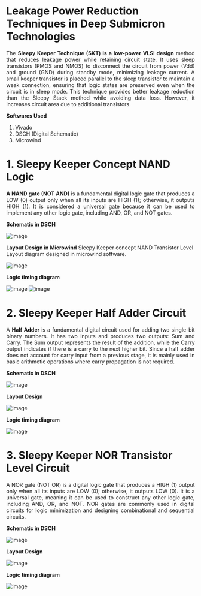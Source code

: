 # Leakage Power Reduction Techniques in Deep Submicron Technologies

<div style="text-align: justify;">
  
The **Sleepy Keeper Technique (SKT) is a low-power VLSI design** method that reduces leakage power while retaining circuit state. It uses sleep transistors (PMOS and NMOS) to disconnect the circuit from power (Vdd) and ground (GND) during standby mode, minimizing leakage current. A small keeper transistor is placed parallel to the sleep transistor to maintain a weak connection, ensuring that logic states are preserved even when the circuit is in sleep mode. This technique provides better leakage reduction than the Sleepy Stack method while avoiding data loss. However, it increases circuit area due to additional transistors.

</div>

**Softwares Used**
1. Vivado
2. DSCH (Digital Schematic)
3. Microwind

# 1. Sleepy Keeper Concept NAND Logic

<div style="text-align: justify;">
  
**A NAND gate (NOT AND)** is a fundamental digital logic gate that produces a LOW (0) output only when all its inputs are HIGH (1); otherwise, it outputs HIGH (1). It is considered a universal gate because it can be used to implement any other logic gate, including AND, OR, and NOT gates.

</div>

**Schematic in DSCH**

![image](https://github.com/user-attachments/assets/ae85c362-9497-4478-b4bd-557f4740dcf9)

**Layout Design in Microwind**
Sleepy Keeper concept NAND Transistor Level Layout diagram designed in microwind software. 

![image](https://github.com/user-attachments/assets/36cfd53f-7d45-49f5-9f0e-f649d148351f)

**Logic timing diagram**

![image](https://github.com/user-attachments/assets/0a97235e-96cd-4ebd-a51d-aa31335c1dcb)
![image](https://github.com/user-attachments/assets/8699668e-b214-4962-99c1-0b4ac99f813f)

# 2. Sleepy Keeper Half Adder Circuit

<div style="text-align: justify;">
  
A **Half Adder** is a fundamental digital circuit used for adding two single-bit binary numbers. It has two inputs and produces two outputs: Sum and Carry. The Sum output represents the result of the addition, while the Carry output indicates if there is a carry to the next higher bit. Since a half adder does not account for carry input from a previous stage, it is mainly used in basic arithmetic operations where carry propagation is not required.

</div>

**Schematic in DSCH**

![image](https://github.com/user-attachments/assets/2b9d3541-801b-45c1-a052-2abc735aa094)

**Layout Design**

![image](https://github.com/user-attachments/assets/e64ac179-9041-461a-b8c3-2d6b93d33d9a)

**Logic timing diagram**

![image](https://github.com/user-attachments/assets/4ab86d64-2aea-4455-bb68-5e929c6691c9)

# 3. Sleepy Keeper NOR Transistor Level Circuit

<div style="text-align: justify;">
  
A NOR gate (NOT OR) is a digital logic gate that produces a HIGH (1) output only when all its inputs are LOW (0); otherwise, it outputs LOW (0). It is a universal gate, meaning it can be used to construct any other logic gate, including AND, OR, and NOT. NOR gates are commonly used in digital circuits for logic minimization and designing combinational and sequential circuits.

</div>

**Schematic in DSCH**

![image](https://github.com/user-attachments/assets/ea7467fd-725f-4f69-8feb-537fa9e7bcc8)

**Layout Design**

![image](https://github.com/user-attachments/assets/93fe4ab4-8e33-44b2-a47d-729a1bd6a1f2)

**Logic timing diagram**

![image](https://github.com/user-attachments/assets/582572bf-4b15-4bdb-8f60-2c2ec0e6ac53)







